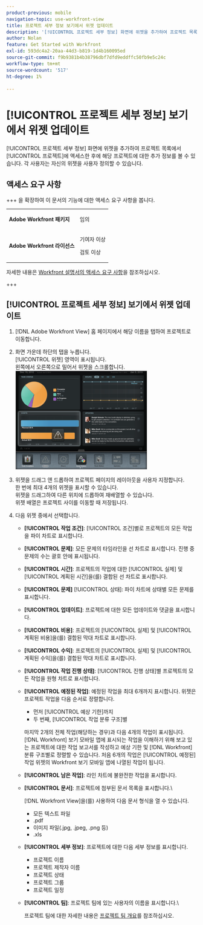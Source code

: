 ```yaml
---
product-previous: mobile
navigation-topic: use-workfront-view
title: 프로젝트 세부 정보 보기에서 위젯 업데이트
description: '[!UICONTROL 프로젝트 세부 정보] 화면에 위젯을 추가하여 프로젝트 목록에서 [!UICONTROL 프로젝트]에 액세스한 후에 해당 프로젝트에 대한 추가 정보를 볼 수 있습니다. 각 사용자는 자신의 위젯을 사용자 정의할 수 있습니다.'
author: Nolan
feature: Get Started with Workfront
exl-id: 593dc4a2-20aa-44d3-b819-1d4b160095ed
source-git-commit: f9b9381b4b38796dbf7dfd9eddffc50fb9e5c24c
workflow-type: tm+mt
source-wordcount: '517'
ht-degree: 1%

---
```


# [!UICONTROL 프로젝트 세부 정보] 보기에서 위젯 업데이트

[!UICONTROL 프로젝트 세부 정보] 화면에 위젯을 추가하여 프로젝트 목록에서 [!UICONTROL 프로젝트]에 액세스한 후에 해당 프로젝트에 대한 추가 정보를 볼 수 있습니다. 각 사용자는 자신의 위젯을 사용자 정의할 수 있습니다.

## 액세스 요구 사항

+++ 을 확장하여 이 문서의 기능에 대한 액세스 요구 사항을 봅니다.

<table style="table-layout:auto"> 
 <col> 
 </col> 
 <col> 
 </col> 
 <tbody> 
  <tr> 
   <td role="rowheader"><strong>Adobe Workfront 패키지</strong></td> 
   <td> <p>임의</p> </td> 
  </tr> 
  <tr> 
   <td role="rowheader"><strong>Adobe Workfront 라이선스</strong></td> 
   <td> 
   <p>기여자 이상</p>
   <p>검토 이상</p> </td> 
  </tr> 
 </tbody> 
</table>

자세한 내용은 [Workfront 설명서의 액세스 요구 사항](/help/quicksilver/administration-and-setup/add-users/access-levels-and-object-permissions/access-level-requirements-in-documentation.md)을 참조하십시오.

+++

## [!UICONTROL 프로젝트 세부 정보] 보기에서 위젯 업데이트

1. [!DNL Adobe Workfront View] 홈 페이지에서 해당 이름을 탭하여 프로젝트로 이동합니다.
1. 화면 가운데 하단의 탭을 누릅니다.\
   [!UICONTROL 위젯] 영역이 표시됩니다.\
   왼쪽에서 오른쪽으로 밀어서 위젯을 스크롤합니다.\
   ![위젯](assets/screen-shot-2013-009-11-at-8.25.01-am-350x262.png)

1. 위젯을 드래그 앤 드롭하여 프로젝트 페이지의 레이아웃을 사용자 지정합니다.\
   한 번에 최대 4개의 위젯을 표시할 수 있습니다.\
   위젯을 드래그하여 다른 위치에 드롭하여 재배열할 수 있습니다.\
   위젯 배열은 프로젝트 사이를 이동할 때 저장됩니다.

1. 다음 위젯 중에서 선택합니다.

   * **[!UICONTROL 작업 조건]**: [!UICONTROL 조건]별로 프로젝트의 모든 작업을 파이 차트로 표시합니다.
   * **[!UICONTROL 문제]**: 모든 문제의 타임라인을 선 차트로 표시합니다. 진행 중 문제의 수는 괄호 안에 표시됩니다.
   * **[!UICONTROL 시간]**: 프로젝트의 작업에 대한 [!UICONTROL 실제] 및 [!UICONTROL 계획된 시간]을(를) 결합된 선 차트로 표시합니다.
   * **[!UICONTROL 문제]** [!UICONTROL 상태]: 파이 차트에 상태별 모든 문제를 표시합니다.
   * **[!UICONTROL 업데이트]**: 프로젝트에 대한 모든 업데이트와 댓글을 표시합니다.
   * **[!UICONTROL 비용]**: 프로젝트의 [!UICONTROL 실제] 및 [!UICONTROL 계획된 비용]을(를) 결합된 막대 차트로 표시합니다.
   * **[!UICONTROL 수익]**: 프로젝트의 [!UICONTROL 실제] 및 [!UICONTROL 계획된 수익]을(를) 결합된 막대 차트로 표시합니다.
   * **[!UICONTROL 작업 진행 상태]**: [!UICONTROL 진행 상태]별 프로젝트의 모든 작업을 원형 차트로 표시합니다.
   * **[!UICONTROL 예정된 작업]**: 예정된 작업을 최대 6개까지 표시합니다. 위젯은 프로젝트 작업을 다음 순서로 정렬합니다.

      * 먼저 [!UICONTROL 예상 기한]까지
      * 두 번째, [!UICONTROL 작업 분류 구조]별

     마지막 2개의 전체 작업(해당하는 경우)과 다음 4개의 작업이 표시됩니다. [!DNL Workfront] 보기 모바일 앱에 표시되는 작업을 이해하기 위해 보고 있는 프로젝트에 대한 작업 보고서를 작성하고 예상 기한 및 [!DNL Workfront] 분류 구조별로 정렬할 수 있습니다. 처음 6개의 작업은 [!UICONTROL 예정된] 작업 위젯의 Workfront 보기 모바일 앱에 나열된 작업이 됩니다.

   * **[!UICONTROL 남은 작업]**: 라인 차트에 불완전한 작업을 표시합니다.
   * **[!UICONTROL 문서]**: 프로젝트에 첨부된 문서 목록을 표시합니다.\

     [!DNL Workfront View]을(를) 사용하여 다음 문서 형식을 열 수 있습니다.

      * 모든 텍스트 파일
      * .pdf
      * 이미지 파일(.jpg, .jpeg, .png 등)
      * .xls
   * **[!UICONTROL 세부 정보]**: 프로젝트에 대한 다음 세부 정보를 표시합니다.

      * 프로젝트 이름
      * 프로젝트 제작자 이름
      * 프로젝트 상태
      * 프로젝트 그룹
      * 프로젝트 일정
   * **[!UICONTROL 팀]**: 프로젝트 팀에 있는 사용자의 이름을 표시합니다.\

     프로젝트 팀에 대한 자세한 내용은 [프로젝트 팀 개요](../../../manage-work/projects/planning-a-project/project-team-overview.md)를 참조하십시오.

